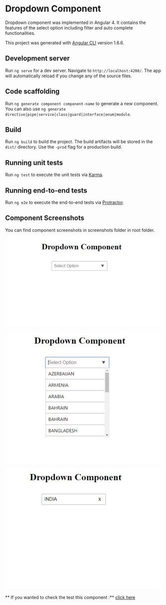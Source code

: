 # Dropdown Component

Dropdown component was implemented in Angular 4. It contains the features of the select option including filter and auto complete functionalities.

This project was generated with [Angular CLI](https://github.com/angular/angular-cli) version 1.6.6.

## Development server

Run `ng serve` for a dev server. Navigate to `http://localhost:4200/`. The app will automatically reload if you change any of the source files.

## Code scaffolding

Run `ng generate component component-name` to generate a new component. You can also use `ng generate directive|pipe|service|class|guard|interface|enum|module`.

## Build

Run `ng build` to build the project. The build artifacts will be stored in the `dist/` directory. Use the `-prod` flag for a production build.

## Running unit tests

Run `ng test` to execute the unit tests via [Karma](https://karma-runner.github.io).

## Running end-to-end tests

Run `ng e2e` to execute the end-to-end tests via [Protractor](http://www.protractortest.org/).

## Component Screenshots

You can find component screenshots in screenshots folder in root folder.
<p><img src="/screenshots/screenshot1.JPG"></p>

<p><img src="/screenshots/screenshot2.JPG"></p>

<p><img src="/screenshots/screenshot3.JPG"></p>

** If you wanted to check the test this component :** [click here](https://angular-efbhlg.stackblitz.io)
